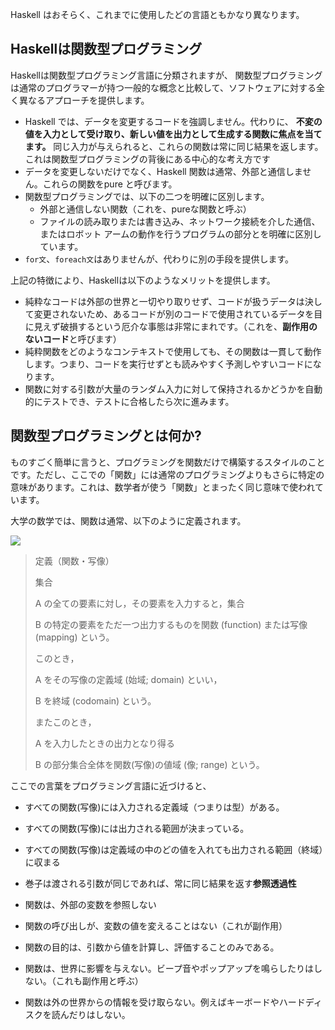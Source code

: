 

Haskell はおそらく、これまでに使用したどの言語ともかなり異なります。


## Haskellは関数型プログラミング

Haskellは関数型プログラミング言語に分類されますが、
関数型プログラミングは通常のプログラマーが持つ一般的な概念と比較して、ソフトウェアに対する全く異なるアプローチを提供します。

- Haskell では、データを変更するコードを強調しません。代わりに、 **不変の値を入力として受け取り、新しい値を出力として生成する関数に焦点を当てます。** 同じ入力が与えられると、これらの関数は常に同じ結果を返します。これは関数型プログラミングの背後にある中心的な考え方です
- データを変更しないだけでなく、Haskell 関数は通常、外部と通信しません。これらの関数をpure と呼びます。
- 関数型プログラミングでは、以下の二つを明確に区別します。
    - 外部と通信しない関数（これを、pureな関数と呼ぶ）
    - ファイルの読み取りまたは書き込み、ネットワーク接続を介した通信、またはロボット アームの動作を行うプログラムの部分とを明確に区別しています。
- `for文`、`foreach文`はありませんが、代わりに別の手段を提供します。


上記の特徴により、Haskellは以下のようなメリットを提供します。

- 純粋なコードは外部の世界と一切やり取りせず、コードが扱うデータは決して変更されないため、あるコードが別のコードで使用されているデータを目に見えず破損するという厄介な事態は非常にまれです。（これを、**副作用のないコード**と呼びます）
- 純粋関数をどのようなコンテキストで使用しても、その関数は一貫して動作します。つまり、コードを実行せずとも読みやすく予測しやすいコードになります。
- 関数に対する引数が大量のランダム入力に対して保持されるかどうかを自動的にテストでき、テストに合格したら次に進みます。



## 関数型プログラミングとは何か?

ものすごく簡単に言うと、プログラミングを関数だけで構築するスタイルのことです。ただし、ここでの「関数」には通常のプログラミングよりもさらに特定の意味があります。これは、数学者が使う「関数」とまったく同じ意味で使われています。

大学の数学では、関数は通常、以下のように定義されます。

<img src="https://mathlandscape.com/wp-content/uploads/2021/02/function-notation-1024x504.png">

> 定義（関数・写像）
> 
> 集合 
> 
> A の全ての要素に対し，その要素を入力すると，集合 
> 
> B の特定の要素をただ一つ出力するものを関数 (function) または写像 (mapping) という。
> 
> このとき，
> 
> A をその写像の定義域 (始域; domain) といい，
> 
> B を終域 (codomain) という。
> 
> またこのとき，
> 
> A を入力したときの出力となり得る 
>
> B の部分集合全体を関数(写像)の値域 (像; range) という。

ここでの言葉をプログラミング言語に近づけると、

- すべての関数(写像)には入力される定義域（つまりは型）がある。
- すべての関数(写像)には出力される範囲が決まっている。
- すべての関数(写像)は定義域の中のどの値を入れても出力される範囲（終域）に収まる





- 巻子は渡される引数が同じであれば、常に同じ結果を返す**参照透過性**
- 関数は、外部の変数を参照しない
- 関数の呼び出しが、変数の値を変えることはない（これが副作用）
- 関数の目的は、引数から値を計算し、評価することのみである。
- 関数は、世界に影響を与えない。ビープ音やポップアップを鳴らしたりはしない。（これも副作用と呼ぶ）
- 関数は外の世界からの情報を受け取らない。例えばキーボードやハードディスクを読んだりはしない。







